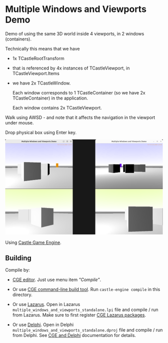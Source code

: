 # Multiple Windows and Viewports Demo

Demo of using the same 3D world inside 4 viewports, in 2 windows (containers).

Technically this means that we have
- 1x TCastleRootTransform
- that is referenced by 4x instances of TCastleViewport, in TCastleViewport.Items
- we have 2x TCastleWindow.

    Each window corresponds to 1 TCastleContainer (so we have 2x TCastleContainer) in the application.

    Each window contains 2x TCastleViewport.

Walk using AWSD - and note that it affects the navigation in the viewport under mouse.

Drop physical box using Enter key.

![Screenshot](screenshot.png)

Using [Castle Game Engine](https://castle-engine.io/).

## Building

Compile by:

- [CGE editor](https://castle-engine.io/manual_editor.php). Just use menu item _"Compile"_.

- Or use [CGE command-line build tool](https://castle-engine.io/build_tool). Run `castle-engine compile` in this directory.

- Or use [Lazarus](https://www.lazarus-ide.org/). Open in Lazarus `multiple_windows_and_viewports_standalone.lpi` file and compile / run from Lazarus. Make sure to first register [CGE Lazarus packages](https://castle-engine.io/lazarus).

- Or use [Delphi](https://www.embarcadero.com/products/Delphi). Open in Delphi `multiple_windows_and_viewports_standalone.dproj` file and compile / run from Delphi. See [CGE and Delphi](https://castle-engine.io/delphi) documentation for details.
